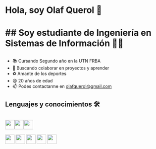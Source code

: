 # Hola, soy Olaf Querol 👋 <h1>  ## Soy estudiante de Ingeniería en Sistemas de Información 👨‍💻<h2>  
  * 📚 Cursando Segundo año en la UTN FRBA 
  * 👯 Buscando colaborar en proyectos y aprender
  * ⚽ Amante de los deportes
  * 😄 20 años de edad
  * 📫 Podes contactarme en olafquerol@gmail.com 
## Lenguajes y conocimientos 🛠 <h2> <img src="https://img2.freepng.es/20171217/033/letter-c-png-5a36954d474e54.1991877715135266052921.jpg" width="30" height="30" /><img src="https://2.bp.blogspot.com/-DrHDBZWMWC0/WyLLvXElCpI/AAAAAAAAACg/BpyMuVGLcaQJ3ur3HgsVqcgZ_di2-Qb1QCLcBGAs/s1600/c-plus-plus-logo.png" width="30" height="30" /><img src="https://stileex.xyz/wp-content/uploads/2019/03/1-software-Windows-10-logo-1-1.jpg" width="30" height="30" />
 <img src="https://1000marcas.net/wp-content/uploads/2020/02/logo-GitHub.png" width="30" height="30" />
 <img src="https://miro.medium.com/max/325/1*zzvdRmHGGXONZpuQ2FeqsQ.png" width="30" height="30" />
 <img src="https://jonmircha.com/img/blog/vscode.png" width="30" height="30" />
 <img src="https://www.ardilu.com/wp-content/uploads/2020/06/Word-2019.png" width="30" height="30" />
 <img src="https://i2.wp.com/unimooc.com/wp-content/uploads/2018/01/excel-logo.jpg?fit=1280%2C720&ssl=1" width="30" height="30" />
 
